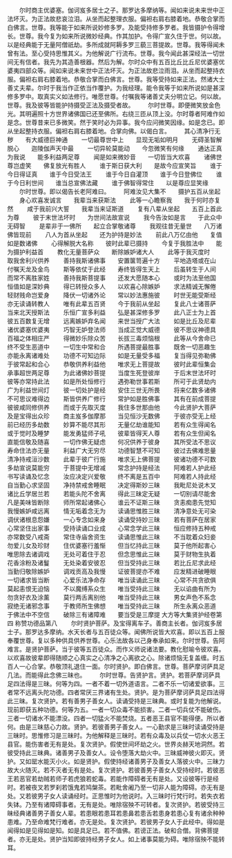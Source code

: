 <!-- { "loadSidebar": true } -->
　　尔时商主优婆塞。伽诃岌多居士之子。那罗达多摩纳等。闻如来说未来世中正法坏灭。为正法故悲哀泣泪。从坐而起整理衣服。偏袒右肩右膝着地。恭敬合掌而白佛言。世尊。我等能于如来所说妙修多罗。及能受持修多罗者。我皆摄护令得增长。世尊。我今复为如来所说微妙经典。作其加护。令得广宣久住于世。何以故。以是经典能于无量阿僧祇劫。多所成就阿耨多罗三藐三菩提故。世尊。我等得闻未曾有法。至心受持思惟其义。为他解说广行流布。世尊。我今闻此甚深经法一切世间无有信者。我先为其造善根器。然后为解。尔时众中有五百比丘比丘尼优婆塞优婆夷四部众等。闻如来说未来世中正法坏灭。为正法故悲泣雨泪。从坐而起整持衣服。偏袒右肩右膝着地。恭敬合掌而白佛言。世尊。我等受持如来正法。然诸大士善丈夫辈。尔时于我当作正依当作覆护。为我经理。能令我等于如来所说如是甚深修多罗中。取真实义如法修行。唯愿世尊。付嘱我等诸善丈夫分明立记。何以故。世尊。我及彼等皆能护持摄受正法及摄受者故。
　　尔时世尊。即便微笑放金色光。其明遍照十方世界诸佛国已还至佛所。右绕三匝从顶上没。尔时尊者阿难作如是念。世尊昔来已多微笑。然于笑时必为异事。我今应问微笑因缘。如是念已。即从坐起整持衣服。偏袒右肩右膝着地。合掌向佛。以偈白言。
　　其心清净行无秽　　有大威德巨神通
　　一切最尊世中上　　显现无垢如明月
　　无碍圣智解脱心　　迦陵伽声天中最
　　一切异轮莫能动　　今忽微笑有何缘
　　通达正真为我说　　能多利益两足尊
　　闻是如来微妙音　　一切皆当大欢喜
　　诸佛世尊岂虚笑　　佛复放光有胜人
　　谁于斯日获大利　　是故今应宣笑旨
　　谁于今日得证真　　谁于今日受法王
　　谁于今日自灌顶　　谁于今日登佛位
　　谁于今日利世间　　谁当总宣佛法藏
　　谁于佛智得常住　　以是尊应显笑缘
　　尔时世尊。即以偈告长老阿难曰。
　　阿难汝见大集不　　摄护五百从坐起
　　身心欢喜发诚言　　我辈当来获斯法
　　此等一心瞻察我　　我于何时亦复然
　　咸于我前兴大誓　　我辈当来证斯道
　　复有八辈从坐起　　五百上首此为尊
　　彼于末世法坏时　　为世间法故宣说
　　我今告汝如是言　　于此众中无碍智
　　是辈非于一佛所　　起立合掌敬诸尊
　　我观往昔无量世　　八万诸佛皆现前
　　八人为首从坐起　　还为护持是妙法
　　前此八万亿由他　　复值如是数诸佛
　　心得解脱大名称　　彼时此辈已摄持
　　今复于我胜法中　　能为摄护利益首
　　教化无量菩萨众　　断除嫉妒诸大人
　　此等于我灭度时　　取我舍利兴供养
　　善持我斯诸佛事　　安置箧笥遍十方
　　平地造塔或在山　　付嘱天龙及金鸟
　　斯等依仗于此经　　寿终皆得生天上
　　后虽转生于人间　　而常不离胜家姓
　　善持我斯菩提事　　还发大愿随本心
　　或时为法至他国　　恒值如是深妙典
　　得已转授众多人　　以欢喜心除嫉妒
　　求法精诚无懈倦　　轻财贱命岂爱身
　　降伏一切诸外论　　常以妙法惠施彼
　　时世无能受斯经　　亦无读诵转教人
　　唯有此辈五百贤　　今于我前从坐起
　　复此八士诸菩萨　　当来北天授斯法
　　乐恒广宣多利益　　弘是甚深修多罗
　　此八正士为上首　　彼五百数复无增
　　远离嫉妒弃名闻　　来世当授广大法
　　如是比丘及尼辈　　诸优婆塞优婆夷
　　巧智无妒登法师　　当成正觉大威德
　　彼不思议神德具　　百福之体相庄严
　　得微妙乐除众苦　　长拔三毒烦恼根
　　此等从今舍命已　　终不受生恶道中
　　一切生中常和合　　所遇菩提最胜事
　　既舍一切恶趣生　　亦能永离诸难处
　　功德不可知边际　　如是无量受多福
　　复当得见弥勒佛　　于彼常起和合心
　　恭敬供养利益他　　唯求无上菩提故
　　彼时此辈恒集会　　承事超世两足尊
　　为此诸佛妙菩提　　当度生死登彼岸
　　于后末世法坏时　　彼等亦常持此法
　　如是所处恒修行　　遇弥勒世事若斯
　　所可于此贤劫内　　广为利益世间灯
　　彼一切处护是经　　安住三世无所畏
　　将来亿数多诸佛　　不可思议难得边
　　斯皆供养广修行　　常护如是胜佛事
　　其有在前成菩提　　彼彼咸同修供养
　　而或于先取灭度　　我住多世那由他
　　今此贤护大菩萨　　及是宝得出众珍
　　商主岌多伽摩那　　当见恒沙无数佛
　　于彼亦受无上经　　前已经历多劫数
　　妙算不能尽其形　　无量亿劫谁能知
　　若有众生得闻名　　或于觉时及睡梦
　　能发勇猛师子吼　　彼辈皆得天人尊
　　若有众生但闻名　　直能信敬及随喜
　　一切作佛无疑虑　　何况供养于彼身
　　其所受法不思议　　寿命住法亦无量
　　利益广大无穷尽　　功德智慧不可知
　　彼过去佛难思量　　清净持戒洹沙数
　　此辈于彼广行施　　唯求无上佛菩提
　　彼诸功德不可数　　多劫宣说莫能穷
　　于菩提中无增减　　常念护持是经法
　　阿难若人护此经　　书写读诵及忆念
　　汝应决定兴爱敬　　终不离是五百中
　　阿难若人持此经　　自当勤心求坚固
　　净持禁戒舍睡眠　　决定得斯妙三昧
　　我毗尼处说木叉　　诸比丘学居兰若
　　若能头陀不舍离　　得此三昧定无疑
　　一切别请尽能舍　　凡是美味皆断除
　　师所常起诸佛心　　谁云不证斯三昧
　　贪恚痴患先觉知　　我慢嫉妒咸远离
　　情无垢着念无为　　读诵思惟胜三昧
　　清净意处无可染　　调伏诸根息怨嫌
　　一心专念如来身　　读诵受持妙三昧
　　若有菩萨在居家　　心常坚住出家事
　　受持读诵口业成　　心常念学此三昧
　　恒应修持五种戒　　亦常数受八戒斋
　　常住寺庙舍资生　　读诵思惟此三昧
　　不当耽着众妇妾　　勿爱儿女及珍财
　　住优婆塞行羞惭　　但当忆持此三昧
　　莫于他所起害心　　唯思除去诸调戏
　　无处可着住于忍　　但念思惟此三昧
　　莫于财物生执着　　花香涂粉及诸鬘
　　无处染着安彼忍　　但当受持此三昧
　　若比丘尼求此经　　当勤归敬除嫉妒
　　调戏贡高及我慢　　证彼菩提亦不难
　　应发精进破睡眼　　一切诸求皆当断
　　心爱乐法净命存　　唯当读诵此三昧
　　心常不共贪欲俱　　莫起恚恨无迫恼
　　不以魔缚系众生　　唯当受持此三昧
　　无以谄曲有所为　　勿贪好衣及涂薰
　　莫行两舌离别他　　唯当受持此三昧
　　男女声色不系念　　寂绝无诸邪念事
　　于教师所生佛想　　唯当受持此三昧
　　所生永离众恶道　　于佛法中不空信
　　破除三有诸障难　　要当受是三摩提
大方等大集贤护经卷第四
称赞功德品第八
　　尔时贤护菩萨。及宝得离车子。善商主长者。伽诃岌多居士子。那罗达多摩纳。水天长者与五百徒众等。闻佛所说皆大欢喜。即以五百上服奉覆世尊。复以多种供具供养世尊。心乐法故各以己身奉承如来。尔时世尊。告阿难言。是贤护菩萨。当于彼等五百徒众。而作义师说诸法要。教化慰喻令彼欢喜。以欢喜故彼辈即得随顺之心真实之心清净之心离欲之心。除诸烦恼无复盖缠。时五百人一心合掌。恭敬顶礼退住一面。尔时贤护。即白佛言。世尊。菩萨摩诃萨具足几法。而能得此念佛三昧也。
　　尔时世尊。告贤护言。贤护。若菩萨摩诃萨具足四法得是三昧。何等为四。一者不着一切外道语言。二者不乐一切诸爱欲事。三者常不远离头陀功德。四者常厌三界诸有生处。贤护。是为菩萨摩诃萨具足四法得此三昧。复次贤护。若有善男子善女人。读诵受持是三昧典。或时复能为他解说。现前即获五种功德。何等为五。一者一切众毒不能损害。二者一切兵仗不能破伤。三者一切诸水不能漂没。四者一切猛火不能焚烧。五者恶王县官不能得便。所以者何。由是三昧慈心力故。贤护。若彼善男子善女人。一心勤求是三昧时读诵受持是三昧时。思惟修习是三昧时。为他解释是三昧时。若有众毒及以兵仗一切水火恶王县官。能伤害者无有是处。复次贤护。假使世间坏劫之火。世界炎赫天地洞然。若彼受持此三昧典。诸善男子及善女人。设令堕落大劫火中。三昧威神彼火即灭。贤护。又如罂水能灭小火。如是贤护。假使持经诸善男子及善女人落彼火中。三昧力故大火随灭。若不灭者无有是处。复次贤护。若彼善男子善女人受持经时。若彼恶王若恶官若劫贼若师子若虎狼若蛇毒。若能作障碍者无有是处。又设彼等行是经时。若被夜叉若罗刹若饿鬼若鸠槃茶。若毗舍阇乃至一切非人能为障碍。亦无有是处。又若彼男子女人读诵经时。正思惟时为他说时。入三昧时行梵行时。若失衣若失钵。乃至有诸障碍事者。无有是处。唯除宿殃不可转者。复次贤护。若彼受持三昧经典诸善男子善女人辈。若患眼若患耳若患鼻若患舌若患身若患心复有诸余种种患难。乃至命难梵行难者。亦无是处。复次贤护。若彼男子女人于此经中。得如是闻得如是见得如是知。如是具足已。若不值佛。若谤正法。破和合僧。背佛菩提者。亦无是处。贤护当知即彼持经男子女人。如上诸事莫能为碍。唯除宿殃不能转耳。
